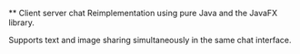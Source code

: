 ** Client server chat
Reimplementation using pure Java and the JavaFX library.

Supports text and image sharing simultaneously in the same chat interface.